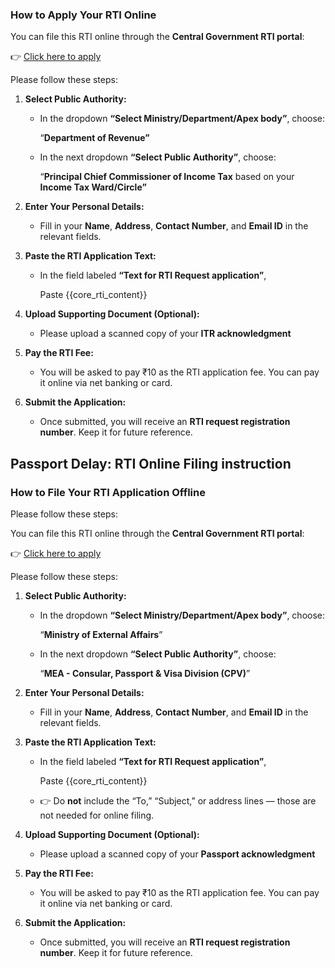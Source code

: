 <!-- Online Mode Instructions -->
<!-- START Apply RTI Online for Income Tax Refund  -->

### **How to Apply Your RTI Online**

You can file this RTI online through the **Central Government RTI portal**:

👉 [Click here to apply](https://rtionline.gov.in/guidelines.php?request)

Please follow these steps:

1. **Select Public Authority:**

   * In the dropdown **“Select Ministry/Department/Apex body”**, choose:

       “**Department of Revenue”**

   * In the next dropdown **“Select Public Authority”**, choose:

      “**Principal Chief Commissioner of Income Tax** based on your **Income Tax Ward/Circle”**

2. **Enter Your Personal Details:**

   * Fill in your **Name**, **Address**, **Contact Number**, and **Email ID** in the relevant fields.

3. **Paste the RTI Application Text:**

   * In the field labeled **“Text for RTI Request application”**,

      Paste {{core_rti_content}}

3. **Upload Supporting Document (Optional):**

   * Please upload a scanned copy of your  **ITR acknowledgment**

4. **Pay the RTI Fee:**

   * You will be asked to pay ₹10 as the RTI application fee. You can pay it online via net banking or card.

5. **Submit the Application:**

   * Once submitted, you will receive an **RTI request registration number**. Keep it for future reference.

<!-- End Apply RTI Online for Income Tax Refund  -->


<!-- START Apply RTI Online for Passport Delay  -->

##  Passport Delay: RTI Online Filing instruction 
### **How to File Your RTI Application Offline**

Please follow these steps:

You can file this RTI online through the **Central Government RTI portal**:

👉 [Click here to apply](https://rtionline.gov.in/guidelines.php?request)

Please follow these steps:

1. **Select Public Authority:**

   * In the dropdown **“Select Ministry/Department/Apex body”**, choose:

      “**Ministry of External Affairs**”

     

   * In the next dropdown **“Select Public Authority”**, choose:

      “**MEA \- Consular, Passport & Visa Division (CPV)**”

     

2. **Enter Your Personal Details:**

   * Fill in your **Name**, **Address**, **Contact Number**, and **Email ID** in the relevant fields.

3. **Paste the RTI Application Text:**

   * In the field labeled **“Text for RTI Request application”**,

      Paste {{core_rti_content}}
      
   * 👉 Do **not** include the “To,” “Subject,” or address lines — those are not needed for online filing.

3. **Upload Supporting Document (Optional):**

   * Please upload a scanned copy of your  **Passport acknowledgment**

4. **Pay the RTI Fee:**

   * You will be asked to pay ₹10 as the RTI application fee. You can pay it online via net banking or card.

5. **Submit the Application:**

   * Once submitted, you will receive an **RTI request registration number**. Keep it for future reference.

<!-- End Apply RTI Online for Passport Delay  -->
